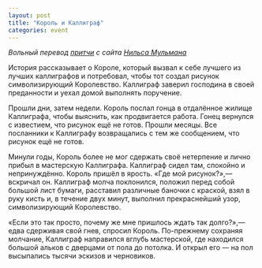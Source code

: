```yaml
---
layout: post
title: "Король и Каллиграф"
categories: event
---
```

*Вольный перевод [притчи](https://www.calligraffiti.nl/the-king-and-the-calligrapher/) с сайта [Нильса Мульмана](https://www.calligraffiti.nl/)*

История рассказывает о Короле, который вызвал к себе лучшего из лучших каллиграфов и потребовал, чтобы тот создал рисунок символизирующий Королевство. Каллиграф заверил господина в своей преданности и уехал домой выполнять поручение.

Прошли дни, затем недели. Король послал гонца в отдалённое жилище Каллиграфа, чтобы выяснить, как продвигается работа. Гонец вернулся с известием, что рисунок ещё не готов. Прошли месяцы. Все посланники к Каллиграфу возвращались с тем же сообщением, что рисунок ещё не готов.

Минули годы, Король более не мог сдержать своё нетерпение и лично прибыл в мастерскую Каллиграфа. Каллиграф сидел там, спокойно и непринуждённо. Король пришёл в ярость. «Где мой рисунок?»,— вскричал он. Каллиграф молча поклонился, положил перед собой большой лист бумаги, расставил различные баночки с краской, взял в руку кисть и, в течение двух минут, выполнил прекраснейший узор, символизирующий Королевство.

«Если это так просто, почему же мне пришлось ждать так долго?»,— едва сдерживая свой гнев, спросил Король. По-прежнему сохраняя молчание, Каллиграф направился вглубь мастерской, где находился большой альков с дверцами от пола до потолка. И открыл его — на пол высыпались тысячи эскизов и черновиков.
